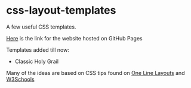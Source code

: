 # css-layout-templates
A few useful CSS templates.

<a href="https://arunavk.github.io/css-layout-templates/index.html">Here</a> is the link for the website hosted on GitHub Pages

Templates added till now:
<ul>
  <li>Classic Holy Grail</li>
</ul>

Many of the ideas are based on CSS tips found on <a href="https://1linelayouts.glitch.me">One Line Layouts</a> and <a href="https://www.w3schools.com/css/css_templates.asp">W3Schools</a>

